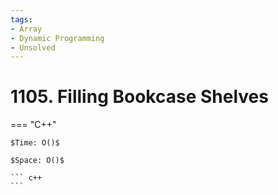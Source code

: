 ```yaml
---
tags:
- Array
- Dynamic Programming
- Unsolved
---
```



# 1105. Filling Bookcase Shelves

=== "C++"

    $Time: O()$

    $Space: O()$

    ``` c++
    ```